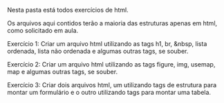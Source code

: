 Nesta pasta está todos exercícios de html. 

Os arquivos aqui contidos terão a maioria das estruturas apenas em html, como solicitado em aula.

Exercício 1: Criar um arquivo html utilizando as tags h1, br, &nbsp, lista ordenada, lista não ordenada e algumas outras tags, se souber.

Exercício 2: Criar um arquivo html utilizando as tags figure, img, usemap, map e algumas outras tags, se souber.

Exercício 3: Criar dois arquivos html, um utilizando tags de estrutura para montar um formulário e o outro utilizando tags para montar uma tabela.